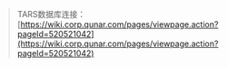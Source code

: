 > TARS数据库连接：[https://wiki.corp.qunar.com/pages/viewpage.action?pageId=520521042](https://wiki.corp.qunar.com/pages/viewpage.action?pageId=520521042)



